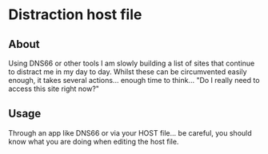 # Distraction host file

## About

Using DNS66 or other tools I am slowly building a list of sites that continue to distract me in my day to day. Whilst these can be circumvented easily enough, it takes several actions... enough time to think... "Do I really need to access this site right now?"

## Usage

Through an app like DNS66 or via your HOST file... be careful, you should know what you are doing when editing the host file.
